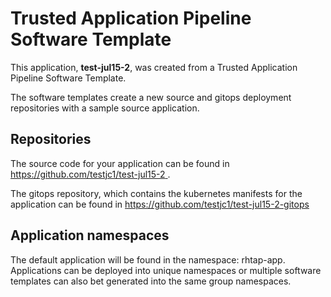 # Trusted Application Pipeline Software Template

This application, **test-jul15-2**, was created from a Trusted Application Pipeline Software Template.

The software templates create a new source and gitops deployment repositories with a sample source application. 

## Repositories

The source code for your application can be found in [https://github.com/testjc1/test-jul15-2 ](https://github.com/testjc1/test-jul15-2 ).
 
The gitops repository, which contains the kubernetes manifests for the application can be found in 
[https://github.com/testjc1/test-jul15-2-gitops ](https://github.com/testjc1/test-jul15-2-gitops ) 

## Application namespaces 

The default application will be found in the namespace: rhtap-app. Applications can be deployed into unique namespaces or multiple software templates can also bet generated into the same group namespaces.  